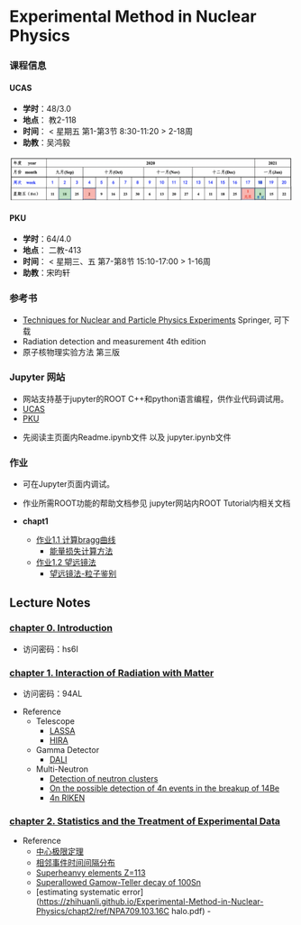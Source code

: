 # Experimental Method in Nuclear Physics

### 课程信息
#### UCAS
- **学时**：48/3.0
- **地点**： 教2-118 
- **时间**： < 星期五 第1-第3节 8:30-11:20 > 2-18周
- **助教**：吴鸿毅
<img src="fig/schedule.png" alt="image-20200916223640565" style="zoom:50%;" />

#### PKU
- **学时**：64/4.0
- **地点**： 二教-413
- **时间**： < 星期三、五 第7-第8节 15:10-17:00 > 1-16周
- **助教**：宋昀轩

### 参考书 
 - [Techniques for Nuclear and Particle Physics Experiments](https://link.springer.com/book/10.1007%2F978-3-642-57920-2) Springer, 可下载
 - Radiation detection and measurement 4th edition
 - 原子核物理实验方法 第三版
 

### Jupyter 网站
 - 网站支持基于jupyter的ROOT C++和python语言编程，供作业代码调试用。
 - [UCAS](https://cn-zz-bgp.sakurafrp.com:35822)
 - [PKU](https://162.105.54.124:8888)


 * 先阅读主页面内Readme.ipynb文件 以及 jupyter.ipynb文件
 

### 作业

- 可在Jupyter页面内调试。
- 作业所需ROOT功能的帮助文档参见 jupyter网站内ROOT Tutorial内相关文档


- **chapt1**
   * [作业1.1 计算bragg曲线](https://zhihuanli.github.io/Experimental-Method-in-Nuclear-Physics/chapt1/coursework1.1/1.1_bragg_curve.html)
      * [能量损失计算方法](https://zhihuanli.github.io/Experimental-Method-in-Nuclear-Physics/chapt1/energy%20loss/eloss_calculation.html)
   * [作业1.2 望远镜法](https://zhihuanli.github.io/Experimental-Method-in-Nuclear-Physics/chapt1/coursework1.2/1.2_telescope.html)
      * [望远镜法-粒子鉴别](https://zhihuanli.github.io/Experimental-Method-in-Nuclear-Physics/chapt1/telescope/telescope.html)
 

## Lecture Notes

### [chapter 0. Introduction](https://disk.pku.edu.cn:443/link/B810999F9FAD1D8ED89A4378FA45C65B) 
 - 访问密码：hs6I

### [chapter 1. Interaction of Radiation with Matter](https://disk.pku.edu.cn:443/link/A114B0DDF19105EDF8C430563313DEB8)
 - 访问密码：94AL
 * Reference
   * Telescope
     * [LASSA](https://zhihuanli.github.io/Experimental-Method-in-Nuclear-Physics/chapt1/ref/LASSA_telescope.pdf)
     * [HIRA](https://zhihuanli.github.io/Experimental-Method-in-Nuclear-Physics/chapt1/ref/HIRA_telescope.pdf)
   * Gamma Detector
     * [DALI](https://zhihuanli.github.io/Experimental-Method-in-Nuclear-Physics/chapt1/ref/DALI_array.pdf)
   * Multi-Neutron
     * [Detection of neutron clusters](https://zhihuanli.github.io/Experimental-Method-in-Nuclear-Physics/chapt1/ref/PhysRevC.65.044006_Detection_of_neutron_clusters.pdf)
     * [On the possible detection of 4n events in the breakup of 14Be](https://zhihuanli.github.io/Experimental-Method-in-Nuclear-Physics/chapt1/ref/On_the_possible_detection_of_4n_events_in_the_breakup_of_14Be.pdf)
     * [4n RIKEN](https://zhihuanli.github.io/Experimental-Method-in-Nuclear-Physics/chapt1/ref/PhysRevLett.116.052501.pdf)
    
### [chapter 2. Statistics and the Treatment of Experimental Data](http://gofile.me/42AHM/z9wGIwHRS)
 * Reference
     * [中心极限定理](https://zhihuanli.github.io/Experimental-Method-in-Nuclear-Physics/chapt2/2.centerlimit.html)
     * [相邻事件时间间隔分布](https://zhihuanli.github.io/Experimental-Method-in-Nuclear-Physics/chapt2/2.distribution_of_time_intervals.html)
     * [Superheanvy elements Z=113](https://zhihuanli.github.io/Experimental-Method-in-Nuclear-Physics/chapt2/ref/JPSJ103201.pdf)
     * [Superallowed Gamow-Teller decay of 100Sn](https://zhihuanli.github.io/Experimental-Method-in-Nuclear-Physics/chapt2/ref/Nature_11116.pdf)
     * [estimating systematic error](https://zhihuanli.github.io/Experimental-Method-in-Nuclear-Physics/chapt2/ref/NPA709.103.16C halo.pdf) -  
